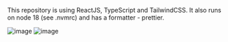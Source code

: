 This repository is using ReactJS, TypeScript and TailwindCSS. It also runs on node 18 (see .nvmrc) and has a formatter - prettier.

![image](https://github.com/Pineapplesz/Weather-API/assets/79477576/19098cb2-e58c-4c8b-affe-0d41cc4336b6)
![image](https://github.com/Pineapplesz/Weather-API/assets/79477576/cdaa4b34-66b1-4c82-b2d7-497d5991cc39)
